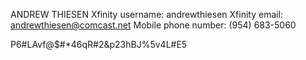 
ANDREW THIESEN
Xfinity username: andrewthiesen
Xfinity email: andrewthiesen@comcast.net
Mobile phone number: (954) 683-5060



P6#LAvf@$#*46qR#2&p23hBJ%5v4L#E5